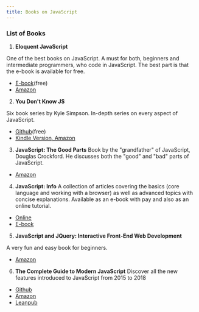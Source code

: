 ```yaml
---
title: Books on JavaScript
---
```

 ### List of Books

1. **Eloquent JavaScript**

One of the best books on JavaScript. A must for both, beginners and intermediate programmers, who code in JavaScript. The best part is that the e-book is available for free.

- [E-book](https://eloquentjavascript.net/)(free)
- [Amazon](https://www.amazon.com/gp/product/1593275846/ref=as_li_qf_sp_asin_il_tl?ie=UTF8&camp=1789&creative=9325&creativeASIN=1593275846&linkCode=as2&tag=marijhaver-20&linkId=VPXXXSRYC5COG5R5)

2. **You Don't Know JS**

Six book series by Kyle Simpson. In-depth series on every aspect of JavaScript.

- [Github](https://github.com/getify/You-Dont-Know-JS)(free)
- [Kindle Version, Amazon](https://www.amazon.com/You-Dont-Know-Js-Book/dp/B01AY9P0P6)

3. **JavaScript: The Good Parts**
Book by the "grandfather" of JavaScript, Douglas Crockford. He discusses both the "good" and "bad" parts of JavaScript.

- [Amazon](https://www.amazon.com/JavaScript-Good-Parts-Douglas-Crockford/dp/0596517742)

4. **JavaScript: Info**
A collection of articles covering the basics (core language and working with a browser) as well as advanced topics with concise explanations. Available as an e-book with pay and also as an online tutorial.

- [Online](https://javascript.info/)
- [E-book](https://javascript.info/ebook)

5. **JavaScript and JQuery: Interactive Front-End Web Development**

A very fun and easy book for beginners. 

- [Amazon](https://www.amazon.com/JavaScript-JQuery-Interactive-Front-End-Development/dp/1118531647)

6. **The Complete Guide to Modern JavaScript**
Discover all the new features introduced to JavaScript from 2015 to 2018
- [Github](https://github.com/AlbertoMontalesi/The-complete-guide-to-modern-JavaScript-from-es2015-to-es2018)
- [Amazon](https://www.amazon.com/dp/B07DGGFNS6)
- [Leanpub](https://leanpub.com/thecompleteguidetomodernjavascript)
